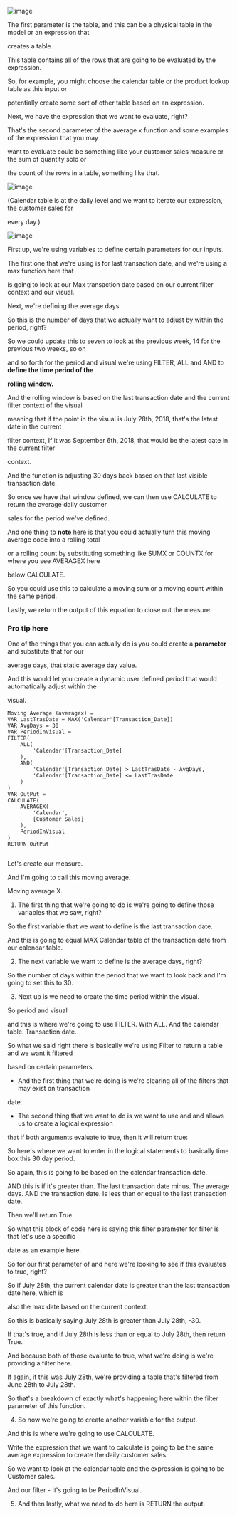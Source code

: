 ![image](https://github.com/liubovkyry/DAX/assets/118057504/169f3e56-0da5-49ce-96b1-0ecebc8ed552)

The first parameter is the table, and this can be a physical table in the model or an expression that

creates a table.

This table contains all of the rows that are going to be evaluated by the expression.

So, for example, you might choose the calendar table or the product lookup table as this input or

potentially create some sort of other table based on an expression.

Next, we have the expression that we want to evaluate, right?

That's the second parameter of the average x function and some examples of the expression that you may

want to evaluate could be something like your customer sales measure or the sum of quantity sold or

the count of the rows in a table, something like that.

![image](https://github.com/liubovkyry/DAX/assets/118057504/3f2a40ed-cef6-4c5b-b0c1-f71bdc8d87b1)


(Calendar table is at the daily level and we want to iterate our expression, the customer sales for

every day.)


![image](https://github.com/liubovkyry/DAX/assets/118057504/5a4354ff-f1e0-42f6-8a40-c4478cd7f050)





First up, we're using variables to define certain parameters for our inputs.

The first one that we're using is for last transaction date, and we're using a max function here that

is going to look at our Max transaction date based on our current filter context and our visual.



Next, we're defining the average days.

So this is the number of days that we actually want to adjust by within the period, right?

So we could update this to seven to look at the previous week, 14 for the previous two weeks, so on

and so forth for the period and visual we're using FILTER, ALL and AND to <b>define the time period of the

rolling window.</b>



And the rolling window is based on the last transaction date and the current filter context of the visual

meaning that if the point in the visual is July 28th, 2018, that's the latest date in the current

filter context, If it was September 6th, 2018, that would be the latest date in the current filter

context.

And the function is adjusting 30 days back based on that last visible transaction date.



So once we have that window defined, we can then use CALCULATE to return the average daily customer

sales for the period we've defined.

And one thing to <b>note</b> here is that you could actually turn this moving average code into a rolling total

or a rolling count by substituting something like SUMX or COUNTX for where you see AVERAGEX here

below CALCULATE.

So you could use this to calculate a moving sum or a moving count within the same period.



Lastly, we return the output of this equation to close out the measure.


### Pro tip here 


One of the things that you can actually do is you could create a <b>parameter</b> and substitute that for our

average days, that static average day value.

And this would let you create a dynamic user defined period that would automatically adjust within the

visual.


```
Moving Average (averagex) = 
VAR LastTrasDate = MAX('Calendar'[Transaction_Date])
VAR AvgDays = 30
VAR PeriodInVisual = 
FILTER(
    ALL(
        'Calendar'[Transaction_Date]
    ),
    AND(
        'Calendar'[Transaction_Date] > LastTrasDate - AvgDays,
        'Calendar'[Transaction_Date] <= LastTrasDate
    )
)
VAR OutPut = 
CALCULATE(
    AVERAGEX(
        'Calendar',
        [Customer Sales]
    ),
    PeriodInVisual
)
RETURN OutPut


```


Let's create our measure.

And I'm going to call this moving average.

Moving average X.

1) The first thing that we're going to do is we're going to define those variables that we saw, right?

So the first variable that we want to define is the last transaction date.

And this is going to equal MAX Calendar table of the transaction date from our calendar table.



2) The next variable we want to define is the average days, right?

So the number of days within the period that we want to look back and I'm going to set this to 30.


3) Next up is we need to create the time period within the visual.

So period and visual

and this is where we're going to use FILTER. With ALL. And the calendar table. Transaction date.


So what we said right there is basically we're using Filter to return a table and we want it filtered

based on certain parameters.

 - And the first thing that we're doing is we're clearing all of the filters that may exist on transaction

date.

 - The second thing that we want to do is we want to use and and allows us to create a logical expression

that if both arguments evaluate to true, then it will return true:

   So here's where we want to enter in the logical statements to basically time box this 30 day period.

So again, this is going to be based on the calendar transaction date.

AND this is if it's greater than. The last transaction date minus. The average days. 
AND the transaction date. Is less than or equal to the last transaction date.


Then we'll return True.

So what this block of code here is saying this filter parameter for filter is that let's use a specific

date as an example here.

So for our first parameter of and here we're looking to see if this evaluates to true, right?

So if July 28th, the current calendar date is greater than the last transaction date here, which is

also the max date based on the current context.

So this is basically saying July 28th is greater than July 28th, -30.

If that's true, and if July 28th is less than or equal to July 28th, then return True.

And because both of those evaluate to true, what we're doing is we're providing a filter here.

If again, if this was July 28th, we're providing a table that's filtered from June 28th to July 28th.

So that's a breakdown of exactly what's happening here within the filter parameter of this function.


4) So now we're going to create another variable for the output.

And this is where we're going to use CALCULATE.

Write the expression that we want to calculate is going to be the same average expression  to create the daily customer sales.

So we want to look at the calendar table and the expression is going to be Customer sales.

And our filter - It's going to be PeriodInVisual.



5) And then lastly, what we need to do here is RETURN the output.





<!-- And we're going to create a line and clustered column chart that is going to look at the transaction

date, customer sales and our average sales.

All right.

So we'll add this visual in and.

Let's grab our transaction date.

From the calendar table, and we'll put this on our shared axes.

Next up, customer sales, grab our customer sales measure and throw this on the column values.

All right.

So now we have all of our.

Customer sales trended out by day.

And the last piece here we can do is we'll add in our moving average.

Sales to our line values.

Right.

So there we go.

Now we have a 30 day moving average that is layered over our sales, right?

So here on June 16th, 2018, our moving average for the last 30 days, our average sales over the last

30 days was $5,709.63.

We check out another value here November 30th, 2018.

Our average sales for the last 30 days was $6,146.

Right?

So that's how you create a moving average using average and some variables. -->
